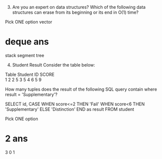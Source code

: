 
3. Are you an expert on data structures?
Which of the following data structures can erase from its beginning or its end in O(1) time?

Pick ONE option
  vector
# deque ans
  stack
  segment tree


4. Student Result
Consider the table below:

 

Table Student
  ID   	          SCORE           
1	2
2	5
3	5
4	6
5	9
 

How many tuples does the result of the following SQL query contain where result = 'Supplementary'?

 

SELECT id,
    CASE 
        WHEN score<=2 THEN 'Fail' 
        WHEN score<6 THEN 'Supplementary' 
        ELSE 'Distinction' 
    END as result
FROM student
 

 

Pick ONE option
# 2 ans
  3
  0
  1


